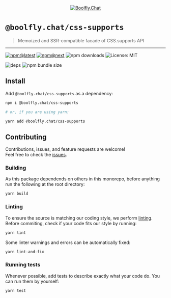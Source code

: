 <!--header-->

<p align="center">
  <a href="https://subscription.boolfly.com/" title="Boolfly.Chat">
    <img src="https://github.com/boolfly/Boolfly.Chat.Artwork/raw/master/Logos/2020/png/logo-horizontal-red.png" alt="Boolfly.Chat" />
  </a>
</p>

# `@boolfly.chat/css-supports`

> Memoized and SSR-compatible facade of CSS.supports API

---

[![npm@latest](https://img.shields.io/npm/v/@boolfly.chat/css-supports/latest?style=flat-square)](https://www.npmjs.com/package/@boolfly.chat/css-supports/v/latest) [![npm@next](https://img.shields.io/npm/v/@boolfly.chat/css-supports/next?style=flat-square)](https://www.npmjs.com/package/@boolfly.chat/css-supports/v/next) ![npm downloads](https://img.shields.io/npm/dw/@boolfly.chat/css-supports?style=flat-square) ![License: MIT](https://img.shields.io/npm/l/@boolfly.chat/css-supports?style=flat-square)

![deps](https://img.shields.io/librariesio/release/npm/@boolfly.chat/css-supports?style=flat-square) ![npm bundle size](https://img.shields.io/bundlephobia/min/@boolfly.chat/css-supports?style=flat-square)

<!--/header-->

## Install

<!--install-->

Add `@boolfly.chat/css-supports` as a dependency:

```sh
npm i @boolfly.chat/css-supports

# or, if you are using yarn:

yarn add @boolfly.chat/css-supports
```

<!--/install-->

## Contributing

<!--contributing(msg)-->

Contributions, issues, and feature requests are welcome!<br />
Feel free to check the [issues](https://github.com/boolfly/fuselage/issues).

<!--/contributing(msg)-->

### Building

As this package dependends on others in this monorepo, before anything run the following at the root directory:

<!--yarn(build)-->

```sh
yarn build
```

<!--/yarn(build)-->

### Linting

To ensure the source is matching our coding style, we perform [linting](<https://en.wikipedia.org/wiki/Lint_(software)>).
Before commiting, check if your code fits our style by running:

<!--yarn(lint)-->

```sh
yarn lint
```

<!--/yarn(lint)-->

Some linter warnings and errors can be automatically fixed:

<!--yarn(lint-and-fix)-->

```sh
yarn lint-and-fix
```

<!--/yarn(lint-and-fix)-->

### Running tests

Whenever possible, add tests to describe exactly what your code do. You can run them by yourself:

<!--yarn(test)-->

```sh
yarn test
```

<!--/yarn(test)-->
